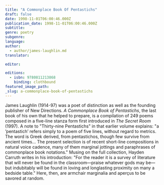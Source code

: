 ```yaml
---
title: "A Commonplace Book Of Pentastichs"
draft: false
date: 1998-11-01T06:00:46.000Z
publication_date: 1998-11-01T06:00:46.000Z
subtitle:
genre: poetry
subgenre:
language:
author:
  - author/james-laughlin.md
translator:

editor:

editions:
  - isbn: 9780811213868
    binding: clothbound
featured_image_path:
_slug: a-commonplace-book-of-pentastichs
---
```


James Laughlin (1914-97) was a poet of distinction as well as the founding publisher of New Directions. _A Commonplace Book of Pentastichs_, the last book of his own that he helped to prepare, is a compilation of 249 poems composed in a five-line stanza form first introduced in _The Secret Room_ (1997). A note to "Thirty-nine Pentastichs" in that earlier volume explains: "a ’pentastich’ refers simply to a poem of five lines, without regard to metrics. The word is Greek derived, from pentastichos, though few survive from ancient times... The present selection is of recent short-line compositions in natural voice cadence, many of them marginal jottings and paraphrases of commonplace book notations." Musing on the full collection, Hayden Carruth writes in his introduction: "For the reader it is a survey of literature that will never be found in the classroom––praise whatever gods may be––but indubitably will be found in loving and longlasting proximity on many a bedside table." Here, then, are armchair marginalia and aperçus to be savored at random.

